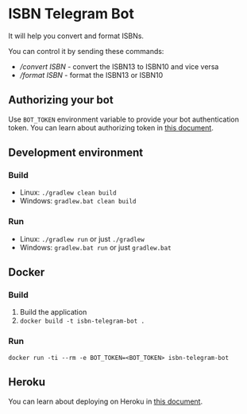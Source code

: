 # ISBN Telegram Bot

It will help you convert and format ISBNs.

You can control it by sending these commands:
- _/convert ISBN_ - convert the ISBN13 to ISBN10 and vice versa
- _/format ISBN_ - format the ISBN13 or ISBN10

## Authorizing your bot

Use `BOT_TOKEN` environment variable to provide your bot authentication token.
You can learn about authorizing token in [this document](https://core.telegram.org/bots/api#authorizing-your-bot).

## Development environment
### Build

- Linux: `./gradlew clean build`
- Windows: `gradlew.bat clean build`

### Run

- Linux: `./gradlew run` or just `./gradlew`
- Windows: `gradlew.bat run` or just `gradlew.bat`

## Docker
### Build

1. Build the application
2. `docker build -t isbn-telegram-bot .`

### Run

`docker run -ti --rm -e BOT_TOKEN=<BOT_TOKEN> isbn-telegram-bot`

## Heroku

You can learn about deploying on Heroku in [this document](https://devcenter.heroku.com/articles/deploying-java).
